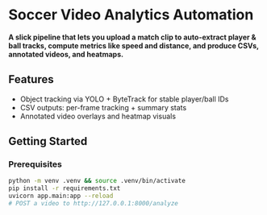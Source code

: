 # Soccer Video Analytics Automation

**A slick pipeline that lets you upload a match clip to auto-extract player & ball tracks, compute metrics like speed and distance, and produce CSVs, annotated videos, and heatmaps.**

##  Features
- Object tracking via YOLO + ByteTrack for stable player/ball IDs
- CSV outputs: per-frame tracking + summary stats
- Annotated video overlays and heatmap visuals

##  Getting Started

### Prerequisites
```bash
python -m venv .venv && source .venv/bin/activate
pip install -r requirements.txt
uvicorn app.main:app --reload
# POST a video to http://127.0.0.1:8000/analyze

